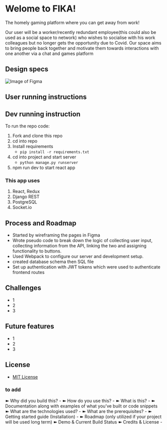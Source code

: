 # Welome to FIKA!
The homely gaming platform where you can get away from work!

Our user will be a worker/recently redundant employee(this could also be used as a social space to network) who wishes to socialise with his work colleagues but no longer gets the opportunity due to Covid. Our space aims to bring people back together and motivate them towards interactions with one another via a chat and games platform




## Design specs

![Image of Figma](https://github.com/shewitt93/FIKA---Final-Project/blob/master/Screenshot%202020-09-24%20at%2019.55.45.png)




## User running instructions



## Dev running instruction
To run the repo code:
1. Fork and clone this repo
2. cd into repo
3. Install requirements
   - `pip install -r requirements.txt`
4. cd into project and start server
   - `python manage.py runserver` 
5. npm run dev to start react app

### This app uses

1. React, Redux
2. Django REST
3. PostgreSQL
4. Socket.io

## Process and Roadmap
- Started by wireframing the pages in Figma
- Wrote pseudo code to break down the logic of collecting user input, collecting information from the API, linking the two and assigning functionality to buttons.
- Used Webpack to configure our server and development setup.
- created database schema then SQL file
- Set up authentication with JWT tokens which were used to authenticate frontend routes

## Challenges
* 1
* 2
* 3

## Future features
* 1
* 2
* 3


## License
- [MIT License](https://opensource.org/licenses/mit-license.php)


### to add
➽ Why did you build this? -
➽ How do you use this? -
➽ What is this? -
➽ Documentation along with examples of what you’ve built or code snippets
➽ What are the technologies used? -
➽ What are the prerequisites? -
➽ Getting started guide (Installation) -
➽ Roadmap (only utilized if your project will be used long term)
➽ Demo & Current Build Status
➽ Credits & License -
